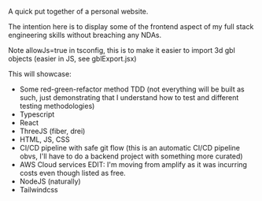 A quick put together of a personal website.

The intention here is to display some of the frontend aspect of my 
full stack engineering skills without breaching any NDAs. 

Note allowJs=true in tsconfig, this is to make it easier to import 3d gbl objects (easier in JS, see gblExport.jsx)

This will showcase:
- Some red-green-refactor method TDD (not everything will be built as such, just demonstrating that I understand how to test and different testing methodologies)
- Typescript
- React
- ThreeJS (fiber, drei)
- HTML, JS, CSS
- CI/CD pipeline with safe git flow (this is an automatic CI/CD pipeline obvs, I'll have to do a backend project with something more curated)
- AWS Cloud services EDIT: I'm moving from amplify as it was incurring costs even though listed as free.
- NodeJS (naturally)
- Tailwindcss
